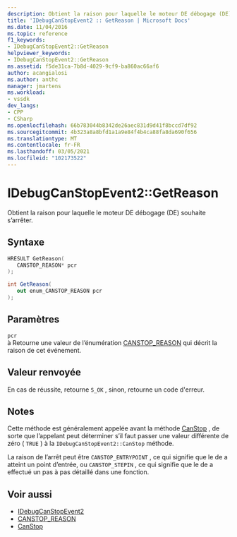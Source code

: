 ```yaml
---
description: Obtient la raison pour laquelle le moteur DE débogage (DE) souhaite s’arrêter.
title: 'IDebugCanStopEvent2 :: GetReason | Microsoft Docs'
ms.date: 11/04/2016
ms.topic: reference
f1_keywords:
- IDebugCanStopEvent2::GetReason
helpviewer_keywords:
- IDebugCanStopEvent2::GetReason
ms.assetid: f5de31ca-7b8d-4029-9cf9-ba860ac66af6
author: acangialosi
ms.author: anthc
manager: jmartens
ms.workload:
- vssdk
dev_langs:
- CPP
- CSharp
ms.openlocfilehash: 66b783044b8342de26aec831d9d41f8bccd7df92
ms.sourcegitcommit: 4b323a8a8bfd1a1a9e84f4b4ca88fa8da690f656
ms.translationtype: MT
ms.contentlocale: fr-FR
ms.lasthandoff: 03/05/2021
ms.locfileid: "102173522"
---
```

# <a name="idebugcanstopevent2getreason"></a>IDebugCanStopEvent2::GetReason
Obtient la raison pour laquelle le moteur DE débogage (DE) souhaite s’arrêter.

## <a name="syntax"></a>Syntaxe

```cpp
HRESULT GetReason( 
   CANSTOP_REASON* pcr
);
```

```csharp
int GetReason( 
   out enum_CANSTOP_REASON pcr
);
```

## <a name="parameters"></a>Paramètres
`pcr`\
à Retourne une valeur de l’énumération [CANSTOP_REASON](../../../extensibility/debugger/reference/canstop-reason.md) qui décrit la raison de cet événement.

## <a name="return-value"></a>Valeur renvoyée
 En cas de réussite, retourne `S_OK` , sinon, retourne un code d'erreur.

## <a name="remarks"></a>Notes
 Cette méthode est généralement appelée avant la méthode [CanStop](../../../extensibility/debugger/reference/idebugcanstopevent2-canstop.md) , de sorte que l’appelant peut déterminer s’il faut passer une valeur différente de zéro ( `TRUE` ) à la `IDebugCanStopEvent2::CanStop` méthode.

 La raison de l’arrêt peut être `CANSTOP_ENTRYPOINT` , ce qui signifie que le de a atteint un point d’entrée, ou `CANSTOP_STEPIN` , ce qui signifie que le de a effectué un pas à pas détaillé dans une fonction.

## <a name="see-also"></a>Voir aussi
- [IDebugCanStopEvent2](../../../extensibility/debugger/reference/idebugcanstopevent2.md)
- [CANSTOP_REASON](../../../extensibility/debugger/reference/canstop-reason.md)
- [CanStop](../../../extensibility/debugger/reference/idebugcanstopevent2-canstop.md)
